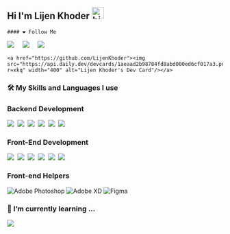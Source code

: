 ## Hi I'm Lijen Khoder <img src="https://user-images.githubusercontent.com/1303154/88677602-1635ba80-d120-11ea-84d8-d263ba5fc3c0.gif" width="28px" alt="hi">

    #### ❤️ Follow Me

<a href="https://www.linkedin.com/in/LijenKhoder/"><img src="https://img.shields.io/badge/linkedin-%230077B5.svg?&style=for-the-badge&logo=linkedin&logoColor=white" /></a>&nbsp;&nbsp;&nbsp;&nbsp;
<a href="https://www.youtube.com/LijenKhoder"><img src="https://img.shields.io/badge/YouTube-FF0000?style=for-the-badge&logo=youtube&logoColor=white" /></a>&nbsp;&nbsp;&nbsp;&nbsp;
<a href="https://www.facebook.com/LijenKhoder"><img src="https://img.shields.io/badge/Facebook-1877F2?style=for-the-badge&logo=facebook&logoColor=white" /></a>&nbsp;&nbsp;&nbsp;&nbsp;

    <a href="https://github.com/LijenKhoder"><img src="https://api.daily.dev/devcards/1aeaad2b98784fd8abd000ed6cf017a3.png?r=xkq" width="400" alt="Lijen Khoder's Dev Card"/></a>


### 🛠️ My Skills and Languages I use

### Backend Development

<img src="https://img.shields.io/badge/Laravel-FF2D20?style=for-the-badge&logo=laravel&logoColor=white" />&nbsp;
<img src="https://img.shields.io/badge/PHP-777BB4?style=for-the-badge&logo=php&logoColor=white" />&nbsp;
<img src="https://img.shields.io/badge/MySQL-00000F?style=for-the-badge&logo=mysql&logoColor=white" />&nbsp;
<img src="https://img.shields.io/badge/MongoDB-4EA94B?style=for-the-badge&logo=mongodb&logoColor=white" />&nbsp;
<img src="https://img.shields.io/badge/Express.js-404D59?style=for-the-badge" />&nbsp;
<img src="https://img.shields.io/badge/node.js%20-%23339933.svg?&style=for-the-badge&logo=node.js&logoColor=white" />&nbsp;

### Front-End Development

<img src="https://img.shields.io/badge/HTML5-E34F26?style=for-the-badge&logo=html5&logoColor=white" />&nbsp;
<img src="https://img.shields.io/badge/CSS-239120?&style=for-the-badge&logo=css3&logoColor=white" />&nbsp;
<img src="https://img.shields.io/badge/Tailwind_CSS-38B2AC?style=for-the-badge&logo=tailwind-css&logoColor=white" />&nbsp;
<img src="https://img.shields.io/badge/Bootstrap-563D7C?style=for-the-badge&logo=bootstrap&logoColor=white" />&nbsp;
<img src="https://img.shields.io/badge/React-20232A?style=for-the-badge&logo=react&logoColor=61DAFB" />&nbsp;
<img src="https://img.shields.io/badge/jQuery-0769AD?style=for-the-badge&logo=jquery&logoColor=white" />&nbsp;

### Front-end Helpers

![Adobe Photoshop](https://img.shields.io/badge/adobe_photoshop-001D34?style=for-the-badge&logo=adobephotoshop&logoColor=white)
![Adobe XD](https://img.shields.io/badge/Adobe%20XD-470137?style=for-the-badge&logo=Adobe%20XD&logoColor=#FF61F6)
![Figma](https://img.shields.io/badge/figma-%23F24E1E.svg?style=for-the-badge&logo=figma&logoColor=white)

### 🌱 I’m currently learning ...

<img src="https://img.shields.io/badge/TypeScript-007ACC?style=for-the-badge&logo=typescript&logoColor=white" />&nbsp;&nbsp;

<!---## 📈 Stats

[![Kimheang's github stats](https://github-readme-stats.vercel.app/api?username=LijenKhoder&theme=blue-green)]

## Top Languages

[![Kimheang's top languages](https://github-readme-stats.vercel.app/api/top-langs/?username=LijenKhoder&theme=blue-green)]--->



<!---
LijenKhoder is a ✨ special ✨ repository because its `README.md` (this file) appears on your GitHub profile.
You can click the Preview link to take a look at your changes.
--->
